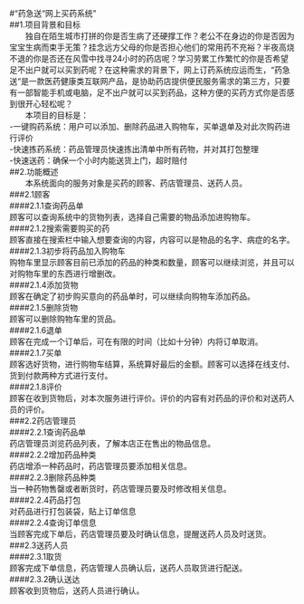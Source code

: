#“药急送“网上买药系统"<br>
##1.项目背景和目标<br>
　　独自在陌生城市打拼的你是否生病了还硬撑工作？老公不在身边的你是否因为宝宝生病而束手无策？挂念远方父母的你是否担心他们的常用药不充裕？半夜高烧不退的你是否还在风雪中找寻24小时的药店呢？学习劳累工作繁忙的你是否希望足不出户就可以买到药呢？在这种需求的背景下，网上订药系统应运而生，“药急送“是一款医药健康类互联网产品，是协助药店提供便民服务需求的第三方，只要有一部智能手机或电脑，足不出户就可以买到药品，这种方便的买药方式你是否感到很开心轻松呢？<br>
　　本项目的目标是：<br>
-一键购药系统：用户可以添加、删除药品进入购物车，买单退单及对此次购药进行评价<br>
-快速拣药系统：药品管理员快速拣出清单中所有药物，并对其打包整理<br>
-快速送药：确保一个小时内能送货上门，超时赔付<br>
##2.功能概述<br>
　　本系统面向的服务对象是买药的顾客、药店管理员、送药人员。<br>
###2.1顾客<br>
####2.1.1查询药品单<br>
顾客可以查询系统中的货物列表，选择自己需要的物品添加进购物车。<br>
####2.1.2搜索需要购买的药<br>
顾客直接在搜索栏中输入想要查询的内容，内容可以是物品的名字、病症的名字。<br>
####2.1.3初步将药品加入购物车<br>
购物车里显示顾客目前已添加的药品的种类和数量，顾客可以继续浏览，并且可以对购物车里的东西进行增删改。<br>
####2.1.4添加货物<br>
顾客在确定了初步购买意向的药品单时，可以继续向购物车添加药品。<br>
####2.1.5删除货物<br>
顾客可以删除购物车里的货品。<br>
####2.1.6退单<br>
顾客在完成一个订单后，可在有限的时间（比如十分钟）内将订单取消。<br>
####2.1.7买单<br>
顾客选好货物，进行购物车结算，系统算好最后的金额。顾客可以选择在线支付、货到付款两种方式进行支付。<br>
####2.1.8评价<br>
顾客在收到货物后，对本次服务进行评价。评价的内容有对药品的评价和对送药人员的评价。<br>
###2.2药店管理员<br>
####2.2.1查询药品单<br>
药店管理员浏览药品列表，了解本店正在售出的物品信息。<br>
####2.2.2增加药品种类<br>
药店增添一种药品时，药店管理员要添加相关信息。<br>
####2.2.3删除药品种类<br>
当一种药物售罄或者断货时，药店管理员要及时修改相关信息。<br>
####2.2.4药品打包<br>
对药品进行打包装袋，贴上订单信息<br>
####2.2.4查询订单信息<br>
当顾客完成下单后，药店管理员要及时确认信息，提醒送药人员及时送货。<br>
###2.3送药人员<br>
####2.3.1取货<br>
顾客完成下单信息，药店管理人员确认后，送药人员取货进行配送。<br>
####2.3.2确认送达<br>
顾客收到货物后，送药人员进行确认。<br>
